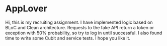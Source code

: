 # AppLover

Hi, this is my recruiting assignment.
I have implemented logic based on BLoC and Clean architecture.
Requests to the fake API return a token or exception with 50% probability, so try to log in until successful.
I also found time to write some Cubit and service tests.
I hope you like it.
